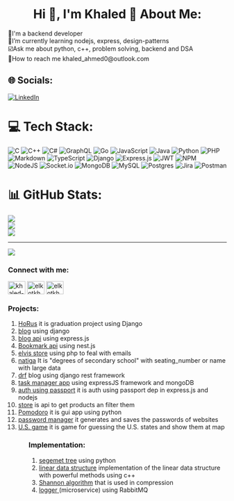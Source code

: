 <h1 align="center">Hi 👋, I'm Khaled 💫 About Me:</h1>
🌱I'm a backend developer<br>📔I’m currently learning nodejs, express, design-patterns<br>☑️Ask me about python, c++, problem solving, backend and DSA<br>📧How to reach me khaled_ahmed0@outlook.com


## 🌐 Socials:
[![LinkedIn](https://img.shields.io/badge/LinkedIn-%230077B5.svg?logo=linkedin&logoColor=white)](https://linkedin.com/in/https://www.linkedin.com/in/khaled-ahmed0) 

# 💻 Tech Stack:
![C](https://img.shields.io/badge/c-%2300599C.svg?style=for-the-badge&logo=c&logoColor=white) ![C++](https://img.shields.io/badge/c++-%2300599C.svg?style=for-the-badge&logo=c%2B%2B&logoColor=white) ![C#](https://img.shields.io/badge/c%23-%23239120.svg?style=for-the-badge&logo=c-sharp&logoColor=white) ![GraphQL](https://img.shields.io/badge/-GraphQL-E10098?style=for-the-badge&logo=graphql&logoColor=white) ![Go](https://img.shields.io/badge/go-%2300ADD8.svg?style=for-the-badge&logo=go&logoColor=white) ![JavaScript](https://img.shields.io/badge/javascript-%23323330.svg?style=for-the-badge&logo=javascript&logoColor=%23F7DF1E) ![Java](https://img.shields.io/badge/java-%23ED8B00.svg?style=for-the-badge&logo=java&logoColor=white) ![Python](https://img.shields.io/badge/python-3670A0?style=for-the-badge&logo=python&logoColor=ffdd54) ![PHP](https://img.shields.io/badge/php-%23777BB4.svg?style=for-the-badge&logo=php&logoColor=white) ![Markdown](https://img.shields.io/badge/markdown-%23000000.svg?style=for-the-badge&logo=markdown&logoColor=white) ![TypeScript](https://img.shields.io/badge/typescript-%23007ACC.svg?style=for-the-badge&logo=typescript&logoColor=white) ![Django](https://img.shields.io/badge/django-%23092E20.svg?style=for-the-badge&logo=django&logoColor=white) ![Express.js](https://img.shields.io/badge/express.js-%23404d59.svg?style=for-the-badge&logo=express&logoColor=%2361DAFB) ![JWT](https://img.shields.io/badge/JWT-black?style=for-the-badge&logo=JSON%20web%20tokens) ![NPM](https://img.shields.io/badge/NPM-%23000000.svg?style=for-the-badge&logo=npm&logoColor=white) ![NodeJS](https://img.shields.io/badge/node.js-6DA55F?style=for-the-badge&logo=node.js&logoColor=white) ![Socket.io](https://img.shields.io/badge/Socket.io-black?style=for-the-badge&logo=socket.io&badgeColor=010101) ![MongoDB](https://img.shields.io/badge/MongoDB-%234ea94b.svg?style=for-the-badge&logo=mongodb&logoColor=white) ![MySQL](https://img.shields.io/badge/mysql-%2300f.svg?style=for-the-badge&logo=mysql&logoColor=white) ![Postgres](https://img.shields.io/badge/postgres-%23316192.svg?style=for-the-badge&logo=postgresql&logoColor=white) ![Jira](https://img.shields.io/badge/jira-%230A0FFF.svg?style=for-the-badge&logo=jira&logoColor=white) ![Postman](https://img.shields.io/badge/Postman-FF6C37?style=for-the-badge&logo=postman&logoColor=white)
# 📊 GitHub Stats:
![](https://github-readme-stats.vercel.app/api?username=Khaled802&theme=dark&hide_border=false&include_all_commits=false&count_private=false)<br/>
![](https://github-readme-streak-stats.herokuapp.com/?user=Khaled802&theme=dark&hide_border=false)<br/>
![](https://github-readme-stats.vercel.app/api/top-langs/?username=Khaled802&theme=dark&hide_border=false&include_all_commits=false&count_private=false&layout=compact)

---
[![](https://visitcount.itsvg.in/api?id=Khaled&icon=4&color=0)](https://visitcount.itsvg.in)

<!-- Proudly created with GPRM ( https://gprm.itsvg.in ) -->

<h3 align="left">Connect with me:</h3>
<p align="left">
<a href="https://linkedin.com/in/khaled-ahmed0" target="blank"><img align="center" src="https://raw.githubusercontent.com/rahuldkjain/github-profile-readme-generator/master/src/images/icons/Social/linked-in-alt.svg" alt="khaled-ahmed0" height="30" width="40" /></a>
<a href="https://www.hackerrank.com/elkotkhaled802" target="blank"><img align="center" src="https://raw.githubusercontent.com/rahuldkjain/github-profile-readme-generator/master/src/images/icons/Social/hackerrank.svg" alt="elkotkhaled802" height="30" width="40" /></a>
<a href="https://www.leetcode.com/elkotkhaled802" target="blank"><img align="center" src="https://raw.githubusercontent.com/rahuldkjain/github-profile-readme-generator/master/src/images/icons/Social/leet-code.svg" alt="elkotkhaled802" height="30" width="40" /></a>
</p>


<h3 align="left">Projects:</h3>
<ol>
  
  <li><a href='https://github.com/Mariam-Elhdad/Horus'>HoRus</a> it is graduation project using Django</li>
  <li><a href='https://github.com/Khaled802/base_project'>blog</a> using django</li>
  <li><a href='https://github.com/Khaled802/blog_with_node'>blog api</a> using express.js</li>
  <li><a href='https://github.com/Khaled802/bookmark'>Bookmark api</a> using nest.js</li>
  <li><a href='https://github.com/Khaled802/elvis_store.git'>elvis store</a> using php to feal with emails</li>
   <li><a href='https://github.com/Khaled802/natiga'>natiga</a> It is "degrees of secondary school" with seating_number or name with large data </li>
  <li><a href='https://github.com/Khaled802/drf_try'>drf</a> blog using django rest framework</li>
  <li><a href='https://github.com/Khaled802/task_manager_with_express'>task manager app</a> using expressJS framework and mongoDB</li>
  <li><a href='https://github.com/Khaled802/auth_node_express'>auth using passport</a> it is auth using passport dep in express.js and nodejs</li>
  <li><a href='https://github.com/Khaled802/store.git'>store</a> is api to get products an filter them</li>
  <li><a href='https://github.com/Khaled802/pomodoro.git'>Pomodoro</a> it is gui app using python</li>
  <li><a href='https://github.com/Khaled802/password-manager-start.git'>password manager</a> it generates and saves the passwords of websites </li>
  <li><a href='https://github.com/Khaled802/us-states-game-start'>U.S. game</a> it is game for guessing the U.S. states and show them at map </lic>
<ol>

  
<h3 align="left">Implementation:</h3>
<ol>
  <li><a href='https://github.com/Khaled802/segment-tree'>segemet tree</a> using python</li>
  <li><a href='https://github.com/Khaled802/Data_Structure'>linear data structure</a> implementation of the linear data structure with powerful methods using c++</li>
  <li><a href='https://github.com/Khaled802/shannon_algorithem'>Shannon algorithm</a> that is used in compression </li>
  <li><a href='https://github.com/Khaled802/logger'>logger </a>(microservice) using RabbitMQ</li>
<ol>


